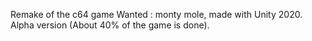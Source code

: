 Remake of the c64 game Wanted : monty mole, made with Unity 2020. Alpha version (About 40% of the game is done).

